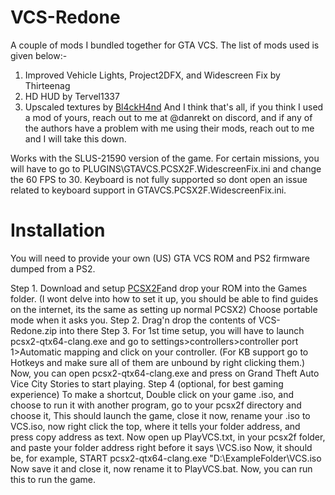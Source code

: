 # VCS-Redone
A couple of mods I bundled together for GTA VCS. The list of mods used is given below:-
1. Improved Vehicle Lights, Project2DFX, and Widescreen Fix by Thirteenag
2. HD HUD by Tervel1337
3. Upscaled textures by [Bl4ckH4nd](https://gbatemp.net/members/bl4ckh4nd.609354)
And I think that's all, if you think I used a mod of yours, reach out to me at @danrekt on discord, and if any of the authors have a problem with me using their mods, reach out to me and I will take this down.

Works with the SLUS-21590 version of the game.
For certain missions, you will have to go to PLUGINS\GTAVCS.PCSX2F.WidescreenFix.ini and change the 60 FPS to 30. Keyboard is not fully supported so dont open an issue related to keyboard support in GTAVCS.PCSX2F.WidescreenFix.ini.

# Installation

You will need to provide your own (US) GTA VCS ROM and PS2 firmware dumped from a PS2.

Step 1. Download and setup [PCSX2F](https://github.com/ASI-Factory/PCSX2-Fork-With-Plugins/releases/download/latest/PCSX2Fork-Windows-x64-Clang-SSE4.zip)and drop your ROM into the Games folder. (I wont delve into how to set it up, you should be able to find guides on the internet, its the same as setting up normal PCSX2) Choose portable mode when it asks you.
Step 2. Drag'n drop the contents of VCS-Redone.zip into there
Step 3. For 1st time setup, you will have to launch pcsx2-qtx64-clang.exe and go to settings>controllers>controller port 1>Automatic mapping and click on your controller.
                                  (For KB support go to Hotkeys and make sure all of them are unbound by right clicking them.)
             Now, you can open pcsx2-qtx64-clang.exe and press on Grand Theft Auto Vice City Stories to start playing.
Step 4 (optional, for best gaming experience) To make a shortcut,
                            Double click on your game .iso, and choose to run it with another program, go to your pcsx2f directory and choose it,
              This should launch the game, close it now, rename your .iso to VCS.iso, now right click the top, where it tells your folder address, and press copy address as text.
                                 Now open up PlayVCS.txt, in your pcsx2f folder, and paste your folder address right before it says \VCS.iso
                                           Now, it should be, for example,
                                                 START pcsx2-qtx64-clang.exe "D:\ExampleFolder\VCS.iso
                                Now save it and close it, now rename it to PlayVCS.bat. Now, you can run this to run the game.
